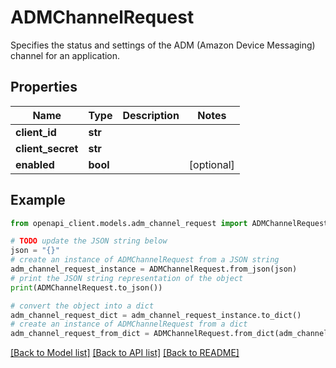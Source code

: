 # ADMChannelRequest

Specifies the status and settings of the ADM (Amazon Device Messaging) channel for an application.

## Properties

Name | Type | Description | Notes
------------ | ------------- | ------------- | -------------
**client_id** | **str** |  | 
**client_secret** | **str** |  | 
**enabled** | **bool** |  | [optional] 

## Example

```python
from openapi_client.models.adm_channel_request import ADMChannelRequest

# TODO update the JSON string below
json = "{}"
# create an instance of ADMChannelRequest from a JSON string
adm_channel_request_instance = ADMChannelRequest.from_json(json)
# print the JSON string representation of the object
print(ADMChannelRequest.to_json())

# convert the object into a dict
adm_channel_request_dict = adm_channel_request_instance.to_dict()
# create an instance of ADMChannelRequest from a dict
adm_channel_request_from_dict = ADMChannelRequest.from_dict(adm_channel_request_dict)
```
[[Back to Model list]](../README.md#documentation-for-models) [[Back to API list]](../README.md#documentation-for-api-endpoints) [[Back to README]](../README.md)


